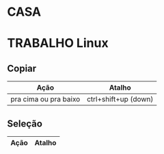 # CASA

# TRABALHO Linux

## Copiar
Ação | Atalho
---|---
pra cima ou pra baixo | ctrl+shift+up (down)

## Seleção
Ação | Atalho
---|---